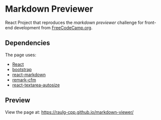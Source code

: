 # Markdown Previewer
React Project that reproduces the _markdown previewer_ challenge for front-end development from [FreeCodeCamp.org](https://www.freecodecamp.org/learn/front-end-development-libraries/front-end-development-libraries-projects/build-a-markdown-previewer). 

## Dependencies
The page uses: 

- [React](https://react.dev/)
- [bootstrap](https://getbootstrap.com/docs/5.2/getting-started/download/)
- [react-markdown](https://www.npmjs.com/package/react-markdown)
- [remark-cfm](https://github.com/remarkjs/remark-gfm)
- [react-textarea-autosize](https://www.npmjs.com/package/react-textarea-autosize)

## Preview
View the page at: https://raulg-cpp.github.io/markdown-viewer/
